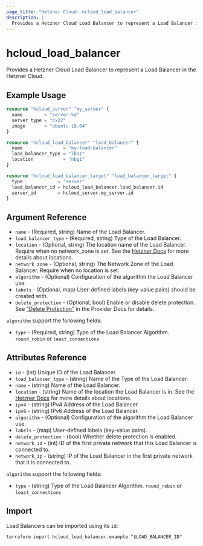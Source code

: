 ```yaml
---
page_title: "Hetzner Cloud: hcloud_load_balancer"
description: |-
  Provides a Hetzner Cloud Load Balancer to represent a Load Balancer in the Hetzner Cloud.
---
```


# hcloud_load_balancer

Provides a Hetzner Cloud Load Balancer to represent a Load Balancer in the Hetzner Cloud.

## Example Usage

```terraform
resource "hcloud_server" "my_server" {
  name        = "server-%d"
  server_type = "cx22"
  image       = "ubuntu-18.04"
}

resource "hcloud_load_balancer" "load_balancer" {
  name               = "my-load-balancer"
  load_balancer_type = "lb11"
  location           = "nbg1"
}

resource "hcloud_load_balancer_target" "load_balancer_target" {
  type             = "server"
  load_balancer_id = hcloud_load_balancer.load_balancer.id
  server_id        = hcloud_server.my_server.id
}
```

## Argument Reference

- `name` - (Required, string) Name of the Load Balancer.
- `load_balancer_type` - (Required, string) Type of the Load Balancer.
- `location` - (Optional, string) The location name of the Load Balancer. Require when no network_zone is set. See the [Hetzner Docs](https://docs.hetzner.com/cloud/general/locations/#what-locations-are-there) for more details about locations.
- `network_zone` - (Optional, string) The Network Zone of the Load Balancer. Require when no location is set.
- `algorithm` - (Optional) Configuration of the algorithm the Load Balancer use.
- `labels` - (Optional, map) User-defined labels (key-value pairs) should be created with.
- `delete_protection` - (Optional, bool) Enable or disable delete protection. See ["Delete Protection"](../index.html.markdown#delete-protection) in the Provider Docs for details.

`algorithm` support the following fields:

- `type` - (Required, string) Type of the Load Balancer Algorithm. `round_robin` or `least_connections`

## Attributes Reference

- `id` - (int) Unique ID of the Load Balancer.
- `load_balancer_type` - (string) Name of the Type of the Load Balancer.
- `name` - (string) Name of the Load Balancer.
- `location` - (string) Name of the location the Load Balancer is in. See the [Hetzner Docs](https://docs.hetzner.com/cloud/general/locations/#what-locations-are-there) for more details about locations.
- `ipv4` - (string) IPv4 Address of the Load Balancer.
- `ipv6` - (string) IPv6 Address of the Load Balancer.
- `algorithm` - (Optional) Configuration of the algorithm the Load Balancer use.
- `labels` - (map) User-defined labels (key-value pairs).
- `delete_protection` - (bool) Whether delete protection is enabled.
- `network_id` - (int) ID of the first private network that this Load Balancer is connected to.
- `network_ip` - (string) IP of the Load Balancer in the first private network that it is connected to.

`algorithm` support the following fields:

- `type` - (string) Type of the Load Balancer Algorithm. `round_robin` or `least_connections`

## Import

Load Balancers can be imported using its `id`:

```shell
terraform import hcloud_load_balancer.example "$LOAD_BALANCER_ID"
```
